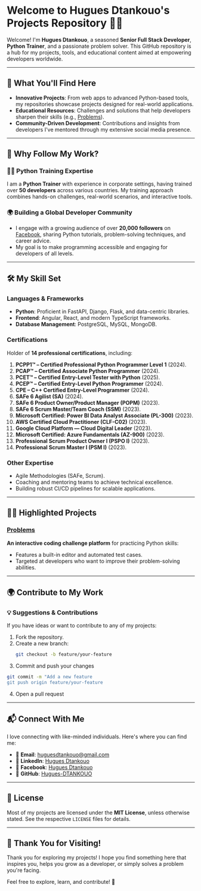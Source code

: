 # Welcome to Hugues Dtankouo's Projects Repository 👨‍💻

Welcome! I'm **Hugues Dtankouo**, a seasoned **Senior Full Stack Developer**, **Python Trainer**, and a passionate problem solver. This GitHub repository is a hub for my projects, tools, and educational content aimed at empowering developers worldwide.

---

## 🚀 **What You'll Find Here**

- **Innovative Projects**: From web apps to advanced Python-based tools, my repositories showcase projects designed for real-world applications.
- **Educational Resources**: Challenges and solutions that help developers sharpen their skills (e.g., [Problems](https://github.com/Hugues-DTANKOUO/problems)).
- **Community-Driven Development**: Contributions and insights from developers I've mentored through my extensive social media presence.

---

## 🌟 **Why Follow My Work?**

### **👩‍🏫 Python Training Expertise**
I am a **Python Trainer** with experience in corporate settings, having trained over **50 developers** across various countries. My training approach combines hands-on challenges, real-world scenarios, and interactive tools.

### **🌍 Building a Global Developer Community**
- I engage with a growing audience of over **20,000 followers** on [Facebook](https://www.facebook.com/ing.hugues.dtankouo), sharing Python tutorials, problem-solving techniques, and career advice.
- My goal is to make programming accessible and engaging for developers of all levels.

---

## 🛠 **My Skill Set**

### **Languages & Frameworks**
- **Python**: Proficient in FastAPI, Django, Flask, and data-centric libraries.
- **Frontend**: Angular, React, and modern TypeScript frameworks.
- **Database Management**: PostgreSQL, MySQL, MongoDB.

### **Certifications**
Holder of **14 professional certifications**, including:
  1. **PCPP1™ – Certified Professional Python Programmer Level 1** (2024).
  2. **PCAP™ – Certified Associate Python Programmer** (2024).
  3. **PCET™ – Certified Entry-Level Tester with Python** (2025).
  4. **PCEP™ – Certified Entry-Level Python Programmer** (2024).
  5. **CPE – C++ Certified Entry-Level Programmer** (2024).
  6. **SAFe 6 Agilist (SA)** (2024).
  7. **SAFe 6 Product Owner/Product Manager (POPM)** (2023).
  8. **SAFe 6 Scrum Master/Team Coach (SSM)** (2023).
  9. **Microsoft Certified: Power BI Data Analyst Associate (PL-300)** (2023).
  10. **AWS Certified Cloud Practitioner (CLF-C02)** (2023).
  11. **Google Cloud Platform — Cloud Digital Leader** (2023).
  12. **Microsoft Certified: Azure Fundamentals (AZ-900)** (2023).
  13. **Professional Scrum Product Owner I (PSPO I)** (2023).
  14. **Professional Scrum Master I (PSM I)** (2023).

### **Other Expertise**
- Agile Methodologies (SAFe, Scrum).
- Coaching and mentoring teams to achieve technical excellence.
- Building robust CI/CD pipelines for scalable applications.

---

## 🧑‍💻 **Highlighted Projects**

### [Problems](https://github.com/Hugues-DTANKOUO/problems)  
**An interactive coding challenge platform** for practicing Python skills:
- Features a built-in editor and automated test cases.
- Targeted at developers who want to improve their problem-solving abilities.


---

## 🌍 **Contribute to My Work**

### 💡 Suggestions & Contributions
If you have ideas or want to contribute to any of my projects:
1. Fork the repository.
2. Create a new branch:
   ```bash
   git checkout -b feature/your-feature
   ```
3. Commit and push your changes
  ```bash
  git commit -m "Add a new feature
  git push origin feature/your-feature
  ```
4. Open a pull request

---

## 📬 **Connect With Me**

I love connecting with like-minded individuals. Here's where you can find me:

- 📧 **Email**: [huguesdtankouo@gmail.com](mailto:huguesdtankouo@gmail.com)
- 🔗 **LinkedIn**: [Hugues Dtankouo](https://www.linkedin.com/in/dtankouo)
- 🔗 **Facebook**: [Hugues Dtankouo](https://www.facebook.com/ing.hugues.dtankouo)
- 🔗 **GitHub**: [Hugues-DTANKOUO](https://github.com/Hugues-DTANKOUO)

---

## 📄 **License**

Most of my projects are licensed under the **MIT License**, unless otherwise stated. See the respective `LICENSE` files for details.

---

## 🎉 **Thank You for Visiting!**

Thank you for exploring my projects! I hope you find something here that inspires you, helps you grow as a developer, or simply solves a problem you're facing.

Feel free to explore, learn, and contribute! 🚀
